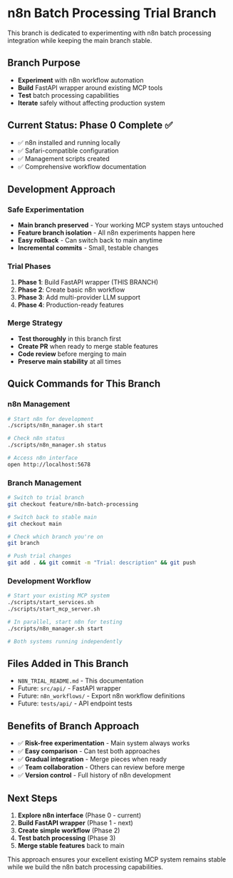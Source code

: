 # n8n Batch Processing Trial Branch

This branch is dedicated to experimenting with n8n batch processing integration while keeping the main branch stable.

## Branch Purpose
- **Experiment** with n8n workflow automation
- **Build** FastAPI wrapper around existing MCP tools
- **Test** batch processing capabilities
- **Iterate** safely without affecting production system

## Current Status: Phase 0 Complete ✅
- ✅ n8n installed and running locally
- ✅ Safari-compatible configuration
- ✅ Management scripts created
- ✅ Comprehensive workflow documentation

## Development Approach

### Safe Experimentation
- **Main branch preserved** - Your working MCP system stays untouched
- **Feature branch isolation** - All n8n experiments happen here
- **Easy rollback** - Can switch back to main anytime
- **Incremental commits** - Small, testable changes

### Trial Phases
1. **Phase 1**: Build FastAPI wrapper (THIS BRANCH)
2. **Phase 2**: Create basic n8n workflow
3. **Phase 3**: Add multi-provider LLM support
4. **Phase 4**: Production-ready features

### Merge Strategy
- **Test thoroughly** in this branch first
- **Create PR** when ready to merge stable features
- **Code review** before merging to main
- **Preserve main stability** at all times

## Quick Commands for This Branch

### n8n Management
```bash
# Start n8n for development
./scripts/n8n_manager.sh start

# Check n8n status
./scripts/n8n_manager.sh status

# Access n8n interface
open http://localhost:5678
```

### Branch Management
```bash
# Switch to trial branch
git checkout feature/n8n-batch-processing

# Switch back to stable main
git checkout main

# Check which branch you're on
git branch

# Push trial changes
git add . && git commit -m "Trial: description" && git push
```

### Development Workflow
```bash
# Start your existing MCP system
./scripts/start_services.sh
./scripts/start_mcp_server.sh

# In parallel, start n8n for testing
./scripts/n8n_manager.sh start

# Both systems running independently
```

## Files Added in This Branch
- `N8N_TRIAL_README.md` - This documentation
- Future: `src/api/` - FastAPI wrapper
- Future: `n8n_workflows/` - Export n8n workflow definitions
- Future: `tests/api/` - API endpoint tests

## Benefits of Branch Approach
- ✅ **Risk-free experimentation** - Main system always works
- ✅ **Easy comparison** - Can test both approaches
- ✅ **Gradual integration** - Merge pieces when ready
- ✅ **Team collaboration** - Others can review before merge
- ✅ **Version control** - Full history of n8n development

## Next Steps
1. **Explore n8n interface** (Phase 0 - current)
2. **Build FastAPI wrapper** (Phase 1 - next)
3. **Create simple workflow** (Phase 2)
4. **Test batch processing** (Phase 3)
5. **Merge stable features** back to main

This approach ensures your excellent existing MCP system remains stable while we build the n8n batch processing capabilities.